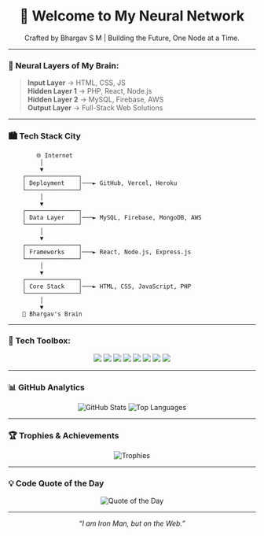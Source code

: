 <h1 align="center">🤖 Welcome to My Neural Network</h1>
<p align="center">Crafted by Bhargav S M | Building the Future, One Node at a Time.</p>

---

### 🧠 Neural Layers of My Brain:
> **Input Layer** → HTML, CSS, JS  
> **Hidden Layer 1** → PHP, React, Node.js  
> **Hidden Layer 2** → MySQL, Firebase, AWS  
> **Output Layer** → Full-Stack Web Solutions  

---

### 🏙️ Tech Stack City
```
        🌐 Internet
         │
         ▼
    ┌───────────────┐
    │ Deployment    │───► GitHub, Vercel, Heroku
    └───────────────┘
         │
         ▼
    ┌───────────────┐
    │ Data Layer    │───► MySQL, Firebase, MongoDB, AWS
    └───────────────┘
         │
         ▼
    ┌───────────────┐
    │ Frameworks    │───► React, Node.js, Express.js
    └───────────────┘
         │
         ▼
    ┌───────────────┐
    │ Core Stack    │───► HTML, CSS, JavaScript, PHP
    └───────────────┘
         │
         ▼
    🧠 Bhargav's Brain
```

---

### 🧰 Tech Toolbox:
<p align="center">
  <img src="https://img.shields.io/badge/HTML5-%23E34F26.svg?style=for-the-badge&logo=html5&logoColor=white" />
  <img src="https://img.shields.io/badge/CSS3-%231572B6.svg?style=for-the-badge&logo=css3&logoColor=white" />
  <img src="https://img.shields.io/badge/JavaScript-%23323330.svg?style=for-the-badge&logo=javascript&logoColor=%23F7DF1E" />
  <img src="https://img.shields.io/badge/PHP-%23777BB4.svg?style=for-the-badge&logo=php&logoColor=white" />
  <img src="https://img.shields.io/badge/React-%2320232a.svg?style=for-the-badge&logo=react&logoColor=%2361DAFB" />
  <img src="https://img.shields.io/badge/Firebase-FFCA28?style=for-the-badge&logo=firebase&logoColor=white" />
  <img src="https://img.shields.io/badge/MySQL-4479A1?style=for-the-badge&logo=mysql&logoColor=white" />
  <img src="https://img.shields.io/badge/GitHub-%2312100E.svg?style=for-the-badge&logo=github&logoColor=white" />
</p>

---

### 📊 GitHub Analytics
<p align="center">
  <img src="https://github-readme-stats.vercel.app/api?username=Bhargav13304&theme=tokyonight&show_icons=true" alt="GitHub Stats" />
  <img src="https://github-readme-stats.vercel.app/api/top-langs/?username=Bhargav13304&layout=compact&theme=tokyonight" alt="Top Languages" />
</p>

---

### 🏆 Trophies & Achievements
<p align="center">
  <img src="https://github-profile-trophy.vercel.app/?username=Bhargav13304&theme=dracula" alt="Trophies" />
</p>

---

### 💡 Code Quote of the Day
<p align="center">
  <img src="https://quotes-github-readme.vercel.app/api?type=horizontal&theme=tokyonight" alt="Quote of the Day" />
</p>

---

<p align="center"><i>“I am Iron Man, but on the Web.”</i></p>
